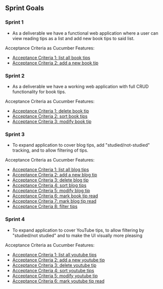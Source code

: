 ## Sprint Goals

### Sprint 1

- As a deliverable we have a functional web application where a user can view reading tips as a list and add new book tips to said list.

Acceptance Criteria as Cucumber Features:
- [Acceptance Criteria 1: list all book tips](/src/test/resources/ohtutips/01_list_all_books.feature)
- [Acceptance Criteria 2: add a new book tip](/src/test/resources/ohtutips/02_add_new_book.feature) 

### Sprint 2

- As a deliverable we have a working web application with full CRUD functionality for book tips.

Acceptance Criteria as Cucumber Features:
- [Acceptance Criteria 1: delete book tip](/src/test/resources/ohtutips/03_delete_book.feature)
- [Acceptance Criteria 2: sort book tips](/src/test/resources/ohtutips/04_sort_book_tips.feature)
- [Acceptance Criteria 3: modify book tip](/src/test/resources/ohtutips/05_modify_book.feature)

### Sprint 3
- To expand application to cover blog tips, add "studied/not-studied" tracking, and to allow filtering of tips.

Acceptance Criteria as Cucumber Features:
- [Acceptance Criteria 1: list all blog tips](/src/test/resources/ohtutips/07_list_all_blogs.feature)
- [Acceptance Criteria 2: add a new blog tip](/src/test/resources/ohtutips/08_add_new_blog.feature)
- [Acceptance Criteria 3: delete blog tip](/src/test/resources/ohtutips/09_delete_blog.feature)
- [Acceptance Criteria 4: sort blog tips](/src/test/resources/ohtutips/10_sort_blog_tips.feature)
- [Acceptance Criteria 5: modify blog tip](/src/test/resources/ohtutips/11_modify_blog.feature)
- [Acceptance Criteria 6: mark book tip read](/src/test/resources/ohtutips/06_mark_book_read_or_unread.feature)
- [Acceptance Criteria 7: mark blog tip read](/src/test/resources/ohtutips/12_mark_blog_read_or_unread.feature)
- [Acceptance Criteria 8: filter tips](/src/test/resources/ohtutips/13_filter_tips.feature)

### Sprint 4
- To expand application to cover YouTube tips, to allow filtering by "studied/not studied" and to make the UI visually more pleasing

Acceptance Criteria as Cucumber Features:
- [Acceptance Criteria 1: list all youtube tips](/src/test/resources/ohtutips/14_list_all_tubes.feature)
- [Acceptance Criteria 2: add a new youtube tip](/src/test/resources/ohtutips/15_add_new_tube.feature)
- [Acceptance Criteria 3: delete youtube tip](/src/test/resources/ohtutips/16_delete_tube.feature)
- [Acceptance Criteria 4: sort youtube tips](/src/test/resources/ohtutips/17_sort_tube_tips.feature)
- [Acceptance Criteria 5: modify youtube tip](/src/test/resources/ohtutips/18_modify_tube.feature)
- [Acceptance Criteria 6: mark youtube tip read](/src/test/resources/ohtutips/19_mark_tube_seen_or_unseen.feature)

